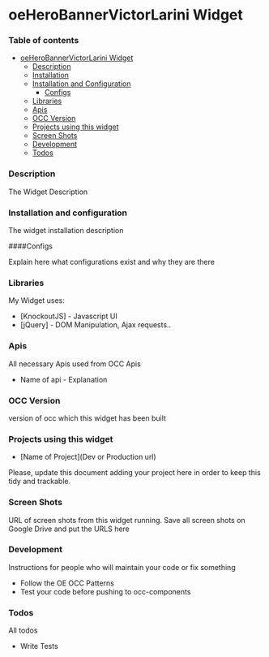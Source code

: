 # oeHeroBannerVictorLarini Widget

### Table of contents
- [oeHeroBannerVictorLarini Widget](#oeHeroBannerVictorLarini-widget)
    - [Description](#description)
    - [Installation](#installation)
    - [Installation and Configuration](#installation-and-configuration)
        - [Configs](#configs)
    - [Libraries](#libraries)
    - [Apis](#apis)
    - [OCC Version](#occ-version)
    - [Projects using this widget](#projects-using-this-widget)
    - [Screen Shots](#screen-shots)
    - [Development](#development)
    - [Todos](#todos)

### Description

The Widget Description

### Installation and configuration

The widget installation description

####Configs

Explain here what configurations exist and why they are there

### Libraries

My Widget uses:

* [KnockoutJS] - Javascript UI
* [jQuery] - DOM Manipulation, Ajax requests..

### Apis

All necessary Apis used from OCC Apis

* Name of api - Explanation

### OCC Version

version of occ which this widget has been built

### Projects using this widget

* [Name of Project](Dev or Production url) 

Please, update this document adding your project here in order to keep this tidy and trackable. 

### Screen Shots

URL of screen shots from this widget running. Save all screen shots on Google Drive and put the URLS here

### Development

Instructions for people who will maintain your code or fix something

* Follow the OE OCC Patterns
* Test your code before pushing to occ-components

### Todos

All todos

 - Write Tests

